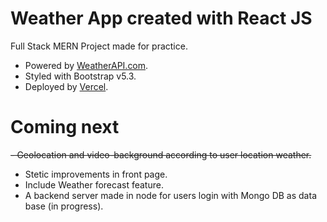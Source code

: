 # Weather App created with React JS

Full Stack MERN Project made for practice. <br>
- Powered by <a href="https://www.weatherapi.com/">WeatherAPI.com</a>.
- Styled with Bootstrap v5.3.
- Deployed by <a href="https://vercel.com">Vercel</a>.

# Coming next
~~- Geolocation and video-background according to user location weather.~~
- Stetic improvements in front page. 
- Include Weather forecast feature.
- A backend server made in node for users login with Mongo DB as data base (in progress).
